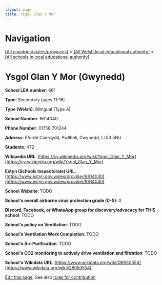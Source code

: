 ```yaml
---
layout: page
title: Ysgol Glan Y Mor
---
```

# Navigation

[[All countries/states/provinces]](../../..) > [[All Welsh local educational authority]](../..) > [[All schools in local educational authority]](..)

# Ysgol Glan Y Mor (Gwynedd)

**School LEA number**: 661

**Type**: Secondary (ages 11-16)

**Type (Welsh)**: Bilingual (Type A)

**School Number**: 6614040

**Phone Number**: 01758 701244

**Address**: Ffordd Caerdydd, Pwllheli, Gwynedd, LL53 5NU

**Students**: 472

**Wikipedia URL**: [https://cy.wikipedia.org/wiki/Ysgol_Glan_Y_Mor](https://cy.wikipedia.org/wiki/Ysgol_Glan_Y_Mor)

**Estyn (Schools Inspectorate) URL**: [https://www.estyn.gov.wales/provider/6614040](https://www.estyn.gov.wales/provider/6614040)

**School Website**: TODO

**School's overall airborne virus protection grade (0-5)**: 0

**Discord, Facebook, or WhatsApp group for discovery/advocacy for THIS school**: TODO

**School's policy on Ventilation**: TODO

**School's Ventilation Work Completion**: TODO

**School's Air-Purification**: TODO

**School's CO2 monitoring to actively drive ventilation and filtration**: TODO

**School's Wikidata URL**: [https://www.wikidata.org/wiki/Q8050554](https://www.wikidata.org/wiki/Q8050554)




[Edit this page](https://github.com/VentilationProject/Wales/edit/prif/./Gwynedd/Ysgol_Glan_Y_Mor.md). See also [rules for contribution](../../../contribution-rules/)